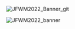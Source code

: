 ![JFWM2022_Banner_git](https://user-images.githubusercontent.com/36209435/187217706-a75d17ce-f134-4b50-84a1-7b250e312f72.svg)

![JFWM2022_banner](https://user-images.githubusercontent.com/36209435/187213197-4f31ed8b-46cd-4b4e-85cc-364d3cc08a3c.svg)

